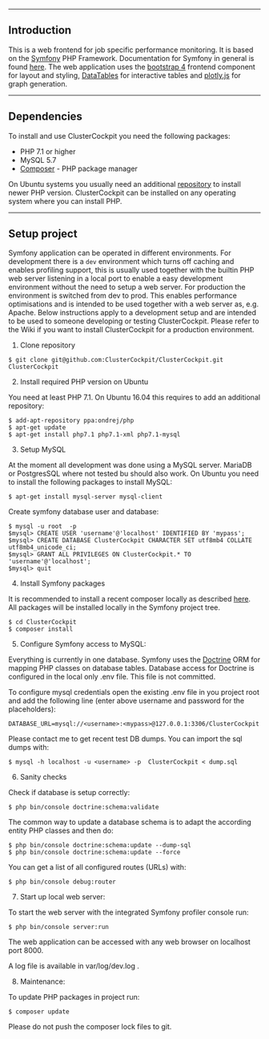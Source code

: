 --------------------------------------------------------------------------------
Introduction
--------------------------------------------------------------------------------

This is a web frontend for job specific performance monitoring. It is based on
the [Symfony](https://symfony.com) PHP Framework. Documentation for Symfony in
general is found [here](https://symfony.com/doc/current/index.html).  The web
application uses the [bootstrap 4](http://getbootstrap.com) frontend component
for layout and styling, [DataTables](https://datatables.net) for interactive
tables and [plotly.js](https://plot.ly/javascript/) for graph generation.

--------------------------------------------------------------------------------
Dependencies
--------------------------------------------------------------------------------

To install and use ClusterCockpit you need the following packages:
- PHP 7.1 or higher
- MySQL 5.7
- [Composer](https://getcomposer.org) - PHP package manager

On Ubuntu systems you usually need an additional
[repository](https://launchpad.net/~ondrej/+archive/ubuntu/php) to install newer
PHP version. ClusterCockpit can be installed on any operating system where you
can install PHP.

--------------------------------------------------------------------------------
Setup project
--------------------------------------------------------------------------------

Symfony application can be operated in different environments. For
development there is a `dev` environment which turns off caching and
enables profiling support, this is usually used together with the builtin
PHP web server listening in a local port to enable a easy development
environment without the need to setup a web server. For production the
environment is switched from dev to prod. This enables performance
optimisations and is intended to be used together with a web server as,
e.g. Apache. Below instructions apply to a development setup and are intended to be used
to someone developing or testing ClusterCockpit.  Please refer to the Wiki if
you want to install ClusterCockpit for a production environment.

1. Clone repository
```
$ git clone git@github.com:ClusterCockpit/ClusterCockpit.git ClusterCockpit
```

2. Install required PHP version on Ubuntu

You need at least PHP 7.1. On Ubuntu 16.04 this requires to add an additional repository:
```
$ add-apt-repository ppa:ondrej/php
$ apt-get update
$ apt-get install php7.1 php7.1-xml php7.1-mysql
```

3. Setup MySQL

At the moment all development was done using a MySQL server. MariaDB or
PostgresSQL where not tested bu should also work. On Ubuntu you need to install
the following packages to install MySQL:
```
$ apt-get install mysql-server mysql-client
```

Create symfony database user and database:
```
$ mysql -u root  -p
$mysql> CREATE USER 'username'@'localhost' IDENTIFIED BY 'mypass';
$mysql> CREATE DATABASE ClusterCockpit CHARACTER SET utf8mb4 COLLATE utf8mb4_unicode_ci;
$mysql> GRANT ALL PRIVILEGES ON ClusterCockpit.* TO 'username'@'localhost'; 
$mysql> quit
```

4. Install Symfony packages

It is recommended to install a recent composer locally as described [here](https://getcomposer.org/download/).
All packages will be installed locally in the Symfony project tree.

```
$ cd ClusterCockpit
$ composer install
```

5. Configure Symfony access to MySQL:

Everything is currently in one database.
Symfony uses the [Doctrine](https://www.doctrine-project.org) ORM for mapping PHP classes on database tables.
Database access for Doctrine is configured in the local only .env file. This file is not
committed.

To configure mysql credentials open the existing .env file in you project root and add the following line (enter above username and password for the placeholders):
```
DATABASE_URL=mysql://<username>:<mypass>@127.0.0.1:3306/ClusterCockpit

```

Please contact me to get recent test DB dumps. You can import the sql dumps with:

```
$ mysql -h localhost -u <username> -p  ClusterCockpit < dump.sql
```

6. Sanity checks

Check if database is setup correctly:
```
$ php bin/console doctrine:schema:validate
```

The common way to update a database schema is to adapt the according entity PHP classes and then do:
```
$ php bin/console doctrine:schema:update --dump-sql
$ php bin/console doctrine:schema:update --force
```

You can get a list of all configured routes (URLs) with:
```
$ php bin/console debug:router
```

7. Start up local web server:

To start the web server with the integrated Symfony profiler console run:
```
$ php bin/console server:run
```

The web application can be accessed with any web browser on localhost port 8000.

A log file is available in var/log/dev.log .

8. Maintenance:

To update PHP packages in project run:
```
$ composer update
```
Please do not push the composer lock files to git.



